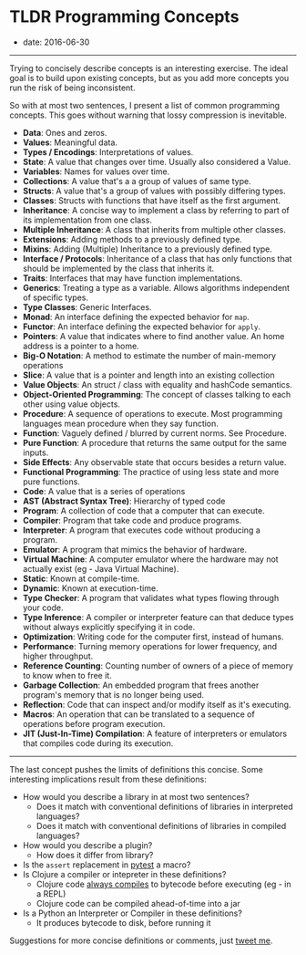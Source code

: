 # TLDR Programming Concepts

- date: 2016-06-30

-----------------------------

Trying to concisely describe concepts is an interesting exercise. The ideal goal is to build upon existing concepts, but as you add more concepts you run the risk of being inconsistent.

So with at most two sentences, I present a list of common programming concepts. This goes without warning that lossy compression is inevitable.

- **Data**: Ones and zeros.
- **Values**: Meaningful data.
- **Types / Encodings**: Interpretations of values.
- **State**: A value that changes over time. Usually also considered a Value.
- **Variables**: Names for values over time.
- **Collections**: A value that's a a group of values of same type.
- **Structs**: A value that's a group of values with possibly differing types.
- **Classes**: Structs with functions that have itself as the first argument.
- **Inheritance**: A concise way to implement a class by referring to part of its implementation from one class.
- **Multiple Inheritance**: A class that inherits from multiple other classes.
- **Extensions**: Adding methods to a previously defined type.
- **Mixins**: Adding (Multiple) Inheritance to a previously defined type.
- **Interface / Protocols**: Inheritance of a class that has only functions that should be implemented by the class that inherits it.
- **Traits**: Interfaces that may have function implementations.
- **Generics**: Treating a type as a variable. Allows algorithms independent of specific types.
- **Type Classes**: Generic Interfaces.
- **Monad**: An interface defining the expected behavior for `map`.
- **Functor**: An interface defining the expected behavior for `apply`.
- **Pointers**: A value that indicates where to find another value. An home address is a pointer to a home.
- **Big-O Notation**: A method to estimate the number of main-memory operations
- **Slice**: A value that is a pointer and length into an existing collection
- **Value Objects**: An struct / class with equality and hashCode semantics.
- **Object-Oriented Programming**: The concept of classes talking to each other using value objects.
- **Procedure**: A sequence of operations to execute. Most programming languages mean procedure when they say function.
- **Function**: Vaguely defined / blurred by current norms. See Procedure.
- **Pure Function**: A procedure that returns the same output for the same inputs.
- **Side Effects**: Any observable state that occurs besides a return value.
- **Functional Programming**: The practice of using less state and more pure functions.
- **Code**: A value that is a series of operations
- **AST (Abstract Syntax Tree)**: Hierarchy of typed code
- **Program**: A collection of code that a computer that can execute.
- **Compiler**: Program that take code and produce programs.
- **Interpreter**: A program that executes code without producing a program.
- **Emulator**: A program that mimics the behavior of hardware.
- **Virtual Machine**: A computer emulator where the hardware may not actually exist (eg - Java Virtual Machine).
- **Static**: Known at compile-time.
- **Dynamic**: Known at execution-time.
- **Type Checker**: A program that validates what types flowing through your code.
- **Type Inference**: A compiler or interpreter feature can that deduce types without always explicitly specifying it in code.
- **Optimization**: Writing code for the computer first, instead of humans.
- **Performance**: Turning memory operations for lower frequency, and higher throughput.
- **Reference Counting**: Counting number of owners of a piece of memory to know when to free it.
- **Garbage Collection**: An embedded program that frees another program's memory that is no longer being used.
- **Reflection**: Code that can inspect and/or modify itself as it's executing.
- **Macros**: An operation that can be translated to a sequence of operations before program execution.
- **JIT (Just-In-Time) Compilation**: A feature of interpreters or emulators that compiles code during its execution.

---------------------------

The last concept pushes the limits of definitions this concise. Some interesting implications result from these definitions:

- How would you describe a library in at most two sentences?
  - Does it match with conventional definitions of libraries in interpreted languages?
  - Does it match with conventional definitions of libraries in compiled languages?
- How would you describe a plugin?
  - How does it differ from library?
- Is the `assert` replacement in [pytest](http://pytest.org/latest/) a macro?
- Is Clojure a compiler or intepreter in these definitions?
  - Clojure code [always compiles](http://clojure.org/reference/evaluation) to bytecode before executing (eg - in a REPL)
  - Clojure code can be compiled ahead-of-time into a jar
- Is a Python an Interpreter or Compiler in these definitions?
  - It produces bytecode to disk, before running it

Suggestions for more concise definitions or comments, just [tweet me](https://twitter.com/jeffhui).
